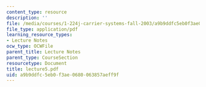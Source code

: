 ```yaml
---
content_type: resource
description: ''
file: /media/courses/1-224j-carrier-systems-fall-2003/a9b9ddfc5eb0f3ae0680063857aeff9f_lecture5.pdf
file_type: application/pdf
learning_resource_types:
- Lecture Notes
ocw_type: OCWFile
parent_title: Lecture Notes
parent_type: CourseSection
resourcetype: Document
title: lecture5.pdf
uid: a9b9ddfc-5eb0-f3ae-0680-063857aeff9f
---
```

